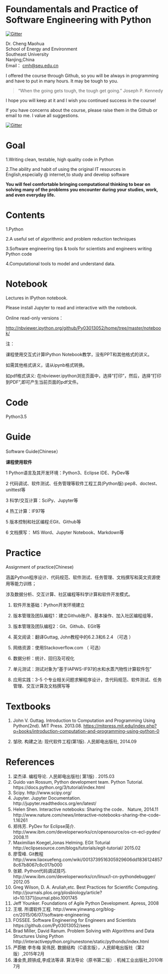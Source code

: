 
# Foundamentals and Practice of Software Engineering with Python

[![Gitter](https://badges.gitter.im/Py03013052/home.svg)](https://gitter.im/Py03013052/home?utm_source=badge&utm_medium=badge&utm_campaign=pr-badge)

Dr. Cheng Maohua  
School of Energy and Environment  
Southeast University  
Nanjing,China  
Email： cmh@seu.edu.cn

I offered the course through Github, so you will be always in programming and have to put in many hours. It may be tough to you.

>“When the going gets tough, the tough get going.”  Joseph P. Kennedy

I hope you will keep at it and I wish you continued success in the course!

If you have concerns about the course, please raise them in the Github or email to me. I value all suggestions.

[![Gitter](https://badges.gitter.im/Py03013052/home.svg)](https://gitter.im/Py03013052/home?utm_source=badge&utm_medium=badge&utm_campaign=pr-badge)

# Goal

1.Writing clean, testable, high quality code in Python

2.The ability and habit of using the original IT resources in English,especially @ internet,to study and develop software

<b>You will feel comfortable bringing computational thinking to bear on solving many of the problems you encounter during your studies, work, and even everyday life.</b>

# Contents

1.Python

2.A useful set of algorithmic and problem reduction techniques

3.Software engineering tips & tools for scientists and engineers writing Python code

4.Computational tools to model and understand data.


# Notebook

Lectures in IPython notebook.

Please install Jupyter to read and interactive with the notebook.

Online read-only versions：

   http://nbviewer.ipython.org/github/Py03013052/home/tree/master/notebook/

注：

 课程使用交互式计算IPython Notebook教学，没有PPT和其他格式的讲义。

 如需其他格式讲义，请从ipynb格式转换。

 如pdf格式讲义: 在nbviewer.ipython浏览页面中，选择“打印”，然后，选择“打印到PDF”,即可产生当前页面的pdf文件。

# Code

  Python3.5

# Guide

  Software Guide(Chinese）

<b>课程使用软件</b>

1 Python语言及其开发环境：Python3、Eclipse IDE、PyDev等

2 代码调试、软件测试、任务管理等软件工程工具(Python版):pep8、doctest、unittest等

3 科学/交互计算：SciPy、Jupyter等

4 热工计算：IF97等

5 版本控制和社区编程:EGit、Github等

6 文档撰写： MS Word、Jupyter Notebook、Markdown等

# Practice

Assignment of practice(Chinese)

涵盖Python程序设计、代码规范、软件测试、任务管理、文档撰写和英文资源使用等能力训练；

涉及数据分析、交互计算、社区编程等科学计算和软件开发模式。

1. 软件开发基础：Python开发环境建立  

2. 版本管理及团队编程1：建立Github账户、基本操作、加入社区编程组等，  

3. 版本管理及团队编程2：Git、Github、EGit等

4. 英文阅读：翻译Guttag, John教程中的6.2.3和6.2.4 （可选 ）

5. 网络资源：使用Stackoverflow.com （ 可选）

6. 数据分析：统计、回归及可视化

7. 单元测试：测试对象为“基于IAPWS-IF97的水和水蒸汽物性计算软件包”

8. 应用实践：3-5 个专业相关问题求解程序设计，含代码规范、软件测试、任务管理、交互计算及文档撰写等  


# Textbooks

1. John V. Guttag. Introduction to Computation and Programming Using Python(2nd). MIT Press. 2013.08.    https://mitpress.mit.edu/index.php?q=books/introduction-computation-and-programming-using-python-0

2. 邹欣. 构建之法: 现代软件工程(第1版). 人民邮电出版社, 2014.09

# References


<ol>

<li>梁杰译. 编程导论. 人民邮电出版社( 第1版) .  2015.03

<li> Guido van Rossum, Python development team. Python Tutorial. https://docs.python.org/3/tutorial/index.html

<li>Scipy. http://www.scipy.org/

<li>Jupyter. Jupyter Documentation. http://jupyter.readthedocs.org/en/latest/

<li>Helen Shen. Interactive notebooks: Sharing the code． Nature, 2014.11   
   http://www.nature.com/news/interactive-notebooks-sharing-the-code-1.16261


<li>郑伟芳. PyDev for Eclipse简介. http://www.ibm.com/developerworks/cn/opensource/os-cn-ecl-pydev/   2008.11

<li>Maximilian Koegel,Jonas Helming. EGit Toturial http://eclipsesource.com/blogs/tutorials/egit-tutorial/    2015.02

<li>廖雪峰. Git教程  http://www.liaoxuefeng.com/wiki/0013739516305929606dd18361248578c67b8067c8c017b000


<li>张颖. Python代码调试技巧. http://www.ibm.com/developerworks/cn/linux/l-cn-pythondebugger/    2012.05

<li>Greg Wilson, D. A. Aruliah,etc. Best Practices for Scientific Computing.     
   http://journals.plos.org/plosbiology/article?id=10.1371/journal.pbio.1001745

<li>Jeff Younker. Foundations of Agile Python Development. Apress, 2008

<li>王垠. 所谓软件工程. http://www.yinwang.org/blog-cn/2015/06/07/software-engineering

<li>FOSSEE. Software Engineering for Engineers and Scientists  https://github.com/Py03013052/sees


<li>Brad Miller, David Ranum. Problem Solving with Algorithms and Data Structures Using Python
http://interactivepython.org/runestone/static/pythonds/index.html

<li>严蔚敏 李冬梅 吴伟民. 数据结构（C语言版），人民邮电出版社（第2版）,2015年2月  

<li>潘金贵,顾铁成,李成法等译. 算法导论（原书第二版）. 机械工业出版社,2010年7月

</ol>
